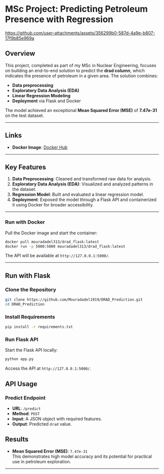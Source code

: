 # MSc Project: Predicting Petroleum Presence with Regression  



https://github.com/user-attachments/assets/356299b0-587d-4a9e-b807-17f9b85e969a


## Overview  
This project, completed as part of my MSc in Nuclear Engineering, focuses on building an end-to-end solution to predict the **drad column**, which indicates the presence of petroleum in a given area. The solution combines:  
- **Data preprocessing**  
- **Exploratory Data Analysis (EDA)**  
- **Linear Regression Modeling**  
- **Deployment** via Flask and Docker  

The model achieved an exceptional **Mean Squared Error (MSE)** of **7.47e-31** on the test dataset.  

---

## Links  
- **Docker Image**: [Docker Hub](https://hub.docker.com/r/mouradadel313/drad_flask)

---

## Key Features  
1. **Data Preprocessing**: Cleaned and transformed raw data for analysis.  
2. **Exploratory Data Analysis (EDA)**: Visualized and analyzed patterns in the dataset.  
3. **Regression Model**: Built and evaluated a linear regression model.  
4. **Deployment**: Exposed the model through a Flask API and containerized it using Docker for broader accessibility.  

---

### Run with Docker  
Pull the Docker image and start the container:  
```bash  
docker pull mouradadel313/drad_flask:latest
docker run -p 5000:5000 mouradadel313/drad_flask:latest  
```  
The API will be available at `http://127.0.0.1:5000/`.  

---

## Run with Flask 

### Clone the Repository  
```bash  
git clone https://github.com/Mouradadel1919/DRAD_Prediction.git
cd DRAD_Prediction
```  

### Install Requirements  
```bash  
pip install -r requirements.txt  
```  

### Run Flask API  
Start the Flask API locally:  
```bash  
python app.py  
```  
Access the API at `http://127.0.0.1:5000/`.  



## API Usage  

### Predict Endpoint  
- **URL**: `/predict`  
- **Method**: `POST`  
- **Input**: A JSON object with required features.  
- **Output**: Predicted `drad` value.  


## Results  
- **Mean Squared Error (MSE)**: `7.47e-31`  
This demonstrates high model accuracy and its potential for practical use in petroleum exploration.  

---

